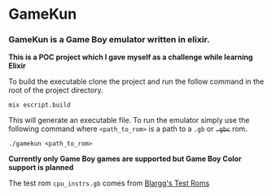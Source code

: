 # __GameKun__
### GameKun is a Game Boy emulator written in elixir.

**This is a POC project which I gave myself as a challenge while learning Elixir**

To build the executable clone the project and run the follow command in the root of the project directory.
```
mix escript.build
```

This will generate an executable file. To run the emulator simply use the following command where `<path_to_rom>` is a path to a `.gb` or ~~`.gbc`~~ rom.
```
./gamekun <path_to_rom>
```
**Currently only Game Boy games are supported but Game Boy Color support is planned**

The test rom `cpu_instrs.gb` comes from [Blargg's Test Roms](http://gbdev.gg8.se/files/roms/blargg-gb-tests/)
